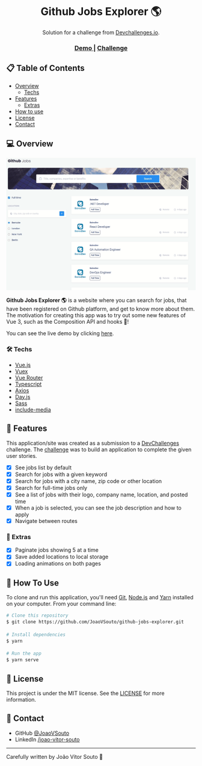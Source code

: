 
<h1 align="center">Github Jobs Explorer 🌎</h1>

<div align="center">
   Solution for a challenge from  <a href="http://devchallenges.io" target="_blank">Devchallenges.io</a>.
</div>

<div align="center">
  <h3>
    <a href="https://github-jobs-explorer.vercel.app/">
      Demo
    </a>
    <span> | </span>
    <a href="https://devchallenges.io/challenges/TtUjDt19eIHxNQ4n5jps">
      Challenge
    </a>
  </h3>
</div>

## 📋 Table of Contents

- [Overview](#computer-overview)
  - [Techs](#hammer_and_wrench-techs)
- [Features](#tada-features)
  - [Extras](#barber-extras)
- [How to use](#rocket-how-to-use)
- [License](#page_facing_up-license)
- [Contact](#call_me_hand-contact)

## :computer: Overview

![app tour gif](https://raw.githubusercontent.com/JoaoVSouto/github-jobs-explorer/master/assets/app-tour.gif)

**Github Jobs Explorer  🌎** is a website where you can search for jobs, that have been registered on Github platform, and get to know more about them. The motivation for creating this app was to try out some new features of Vue 3, such as the Composition API and hooks 🚀!

You can see the live demo by clicking [here](https://github-jobs-explorer.vercel.app/).

### :hammer_and_wrench: Techs

- [Vue.js](https://vuejs.org/)
- [Vuex](https://vuex.vuejs.org/)
- [Vue Router](https://router.vuejs.org/)
- [Typescript](https://www.typescriptlang.org/)
- [Axios](https://github.com/axios/axios)
- [Day.js](https://day.js.org/)
- [Sass](https://sass-lang.com/)
- [include-media](https://github.com/eduardoboucas/include-media)

## :tada: Features

This application/site was created as a submission to a [DevChallenges](https://devchallenges.io/challenges) challenge. The [challenge](https://devchallenges.io/challenges/TtUjDt19eIHxNQ4n5jps) was to build an application to complete the given user stories.

 - [x] See jobs list by default
 - [x] Search for jobs with a given keyword
 - [x] Search for jobs with a city name, zip code or other location
 - [x] Search for full-time jobs only
 - [x] See a list of jobs with their logo, company name, location, and posted time
 - [x] When a job is selected, you can see the job description and how to apply
 - [x] Navigate between routes

### :barber: Extras
 - [x] Paginate jobs showing 5 at a time
 - [x] Save added locations to local storage
 - [x] Loading animations on both pages

## :rocket: How To Use

To clone and run this application, you'll need [Git](https://git-scm.com), [Node.js](https://nodejs.org/en/download/) and [Yarn](https://yarnpkg.com/) installed on your computer. From your command line:

```bash
# Clone this repository
$ git clone https://github.com/JoaoVSouto/github-jobs-explorer.git

# Install dependencies
$ yarn

# Run the app
$ yarn serve
```

## :page_facing_up: License

This project is under the MIT license. See the [LICENSE](https://github.com/JoaoVSouto/github-jobs-explorer/blob/master/LICENSE) for more information.

## :call_me_hand: Contact

- GitHub [@JoaoVSouto](https://github.com/JoaoVSouto)
- LinkedIn [/joao-vitor-souto](https://www.linkedin.com/in/joao-vitor-souto/)

---

Carefully written by João Vítor Souto :ocean:
